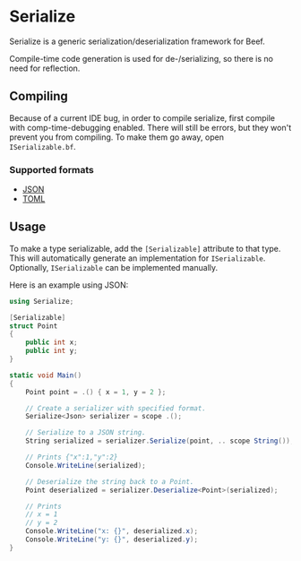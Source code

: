 # Serialize

Serialize is a generic serialization/deserialization framework for Beef.

Compile-time code generation is used for de-/serializing, so there is no need for reflection.

## Compiling

Because of a current IDE bug, in order to compile serialize, first compile with comp-time-debugging enabled.
There will still be errors, but they won't prevent you from compiling. To make them go away, open `ISerializable.bf`.    

### Supported formats

- [JSON](https://github.com/RogueMacro/json)
- [TOML](https://github.com/RogueMacro/toml)

## Usage

To make a type serializable, add the `[Serializable]` attribute to that type. This will automatically generate an implementation for `ISerializable`. Optionally, `ISerializable` can be implemented manually.

Here is an example using JSON:

```cs
using Serialize;

[Serializable]
struct Point
{
    public int x;
    public int y;
}

static void Main()
{
    Point point = .() { x = 1, y = 2 };

    // Create a serializer with specified format.
    Serialize<Json> serializer = scope .();

    // Serialize to a JSON string.
    String serialized = serializer.Serialize(point, .. scope String());

    // Prints {"x":1,"y":2}
    Console.WriteLine(serialized);

    // Deserialize the string back to a Point.
    Point deserialized = serializer.Deserialize<Point>(serialized);

    // Prints
    // x = 1
    // y = 2
    Console.WriteLine("x: {}", deserialized.x);
    Console.WriteLine("y: {}", deserialized.y);
}
```
